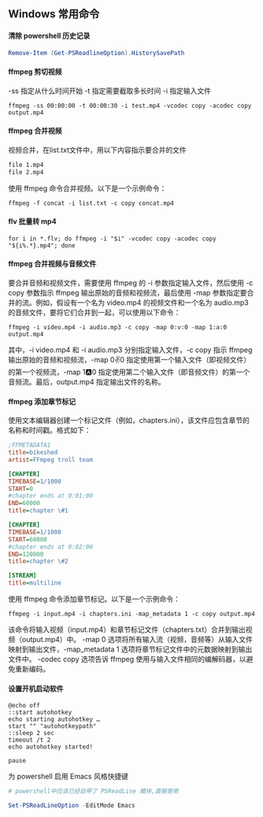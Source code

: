 ## Windows 常用命令

#### 清除 powershell 历史记录

```powershell
Remove-Item (Get-PSReadlineOption).HistorySavePath
```

#### ffmpeg 剪切视频

-ss 指定从什么时间开始 -t 指定需要截取多长时间 -i 指定输入文件

```shell
ffmpeg -ss 00:00:00 -t 00:00:30 -i test.mp4 -vcodec copy -acodec copy output.mp4
```

#### ffmpeg 合并视频

视频合并，在list.txt文件中，用以下内容指示要合并的文件

```txt
file 1.mp4
file 2.mp4
```

使用 ffmpeg 命令合并视频。以下是一个示例命令：

```shell
ffmpeg -f concat -i list.txt -c copy concat.mp4
```

#### flv 批量转 mp4

```shell
for i in *.flv; do ffmpeg -i "$i" -vcodec copy -acodec copy "${i%.*}.mp4"; done
```

#### ffmpeg 合并视频与音频文件

要合并音频和视频文件，需要使用 ffmpeg 的 -i 参数指定输入文件，然后使用 -c copy 参数指示 ffmpeg 输出原始的音频和视频流，最后使用 -map 参数指定要合并的流。例如，假设有一个名为 video.mp4 的视频文件和一个名为 audio.mp3 的音频文件，要将它们合并到一起，可以使用以下命令：

```shell
ffmpeg -i video.mp4 -i audio.mp3 -c copy -map 0:v:0 -map 1:a:0 output.mp4
```

其中，-i video.mp4 和 -i audio.mp3 分别指定输入文件，-c copy 指示 ffmpeg 输出原始的音频和视频流，-map 0:v:0 指定使用第一个输入文件（即视频文件）的第一个视频流，-map 1:a:0 指定使用第二个输入文件（即音频文件）的第一个音频流。最后，output.mp4 指定输出文件的名称。

#### ffmpeg 添加章节标记

使用文本编辑器创建一个标记文件（例如，chapters.ini），该文件应包含章节的名称和时间戳。格式如下：

```ini
;FFMETADATA1
title=bikeshed
artist=FFmpeg troll team

[CHAPTER]
TIMEBASE=1/1000
START=0
#chapter ends at 0:01:00
END=60000
title=chapter \#1

[CHAPTER]
TIMEBASE=1/1000
START=60000
#chapter ends at 0:02:00
END=120000
title=chapter \#2

[STREAM]
title=multiline
```

使用 ffmpeg 命令添加章节标记。以下是一个示例命令：

```shell
ffmpeg -i input.mp4 -i chapters.ini -map_metadata 1 -c copy output.mp4
```

该命令将输入视频（input.mp4）和章节标记文件（chapters.txt）合并到输出视频（output.mp4）中。 -map 0 选项将所有输入流（视频，音频等）从输入文件映射到输出文件，-map_metadata 1 选项将章节标记文件中的元数据映射到输出文件中。 -codec copy 选项告诉 ffmpeg 使用与输入文件相同的编解码器，以避免重新编码。

#### 设置开机启动软件

```batch
@echo off
::start autohotkey
echo starting autohotkey …
start "" "autohotkeypath"
::sleep 2 sec
timeout /t 2
echo autohotkey started!

pause
```

为 powershell 启用 Emacs 风格快捷键
```powershell
# powershell中应该已经自带了 PSReadLine 模块,直接使用

Set-PSReadLineOption -EditMode Emacs
```